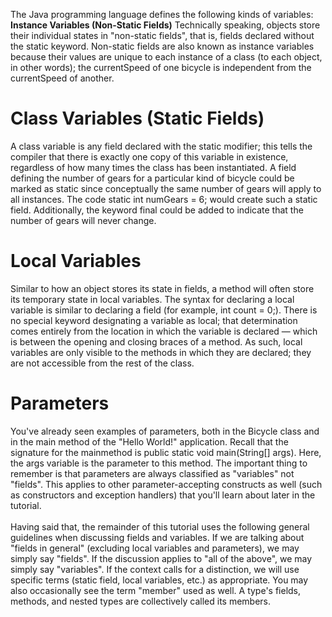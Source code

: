 The Java programming language defines the following kinds of variables:
<b>Instance Variables (Non-Static Fields)</b>
  Technically speaking, objects store their individual states in "non-static fields", that is, fields declared without the 
  static keyword. 
  Non-static fields are also known as instance variables because their values are unique to each instance of a class (to each object, 
  in other words); the currentSpeed of one bicycle is independent from the currentSpeed of another.
# Class Variables (Static Fields) 
  A class variable is any field declared with the static modifier; this tells the compiler that there is exactly one copy of this variable 
  in existence, regardless of how many times the class has been instantiated. A field defining the number of gears for a particular 
  kind of bicycle could be marked as static since conceptually the same number of gears will apply to all instances. 
  The code static int numGears = 6; would create such a static field. Additionally, the keyword final could be added to indicate that 
  the number of gears will never change.
# Local Variables 
  Similar to how an object stores its state in fields, a method will often store its temporary state in local variables. 
  The syntax for declaring a local variable is similar to declaring a field (for example, int count = 0;). 
  There is no special keyword designating a variable as local; that determination comes entirely from the location in which
  the variable is declared — which is between the opening and closing braces of a method. 
  As such, local variables are only visible to the methods in which they are declared; they are not accessible from the rest of 
  the class.
# Parameters 
  You've already seen examples of parameters, both in the Bicycle class and in the main method of the "Hello World!" application. 
  Recall that the signature for the mainmethod is public static void main(String[] args). Here, the args variable is the parameter to 
  this method. The important thing to remember is that parameters are always classified as "variables" not "fields". 
  This applies to other parameter-accepting constructs as well (such as constructors and exception handlers) 
  that you'll learn about later in the tutorial.
  <br><br>
Having said that, the remainder of this tutorial uses the following general guidelines when discussing fields and variables. 
If we are talking about "fields in general" (excluding local variables and parameters), we may simply say "fields". 
If the discussion applies to "all of the above", we may simply say "variables". 
If the context calls for a distinction, we will use specific terms (static field, local variables, etc.) as appropriate. 
You may also occasionally see the term "member" used as well. A type's fields, methods, and nested types are collectively called 
its members.

